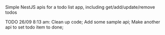 Simple NestJS apis for a todo list app, including get/add/update/remove todos

TODO 26/09 8:13 am: 
Clean up code;
Add some sample api;
Make another api to set todo item to done;
